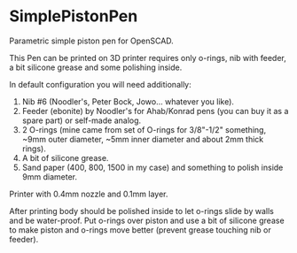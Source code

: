 # SimplePistonPen
Parametric simple piston pen for OpenSCAD.

This Pen can be printed on 3D printer requires only o-rings, nib with
feeder, a bit silicone grease and some polishing inside.


In default configuration you will need additionally:
1. Nib #6 (Noodler's, Peter Bock, Jowo... whatever you like).
2. Feeder (ebonite) by Noodler's for Ahab/Konrad pens (you can buy it as a spare part) or self-made analog.
3. 2 O-rings (mine came from set of O-rings for 3/8"-1/2" something, ~9mm
outer diameter, ~5mm inner diameter and about 2mm thick rings).
4. A bit of silicone grease.
5. Sand paper (400, 800, 1500 in my case) and something to polish inside 9mm
diameter.

Printer with 0.4mm nozzle and 0.1mm layer.

After printing body should be polished inside to let o-rings slide by walls and be water-proof. Put o-rings over piston and use a bit of silicone grease to make piston and o-rings move better (prevent grease touching nib or feeder).

